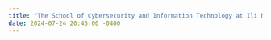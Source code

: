 ```yaml
---
title: "The School of Cybersecurity and Information Technology at Ili Normal University has signed a cooperation agreement and initiated academic exchanges with the IoT research team from the School of Information Science and Technology at Northwest University."
date: 2024-07-24 20:45:00 -0400
---
```

